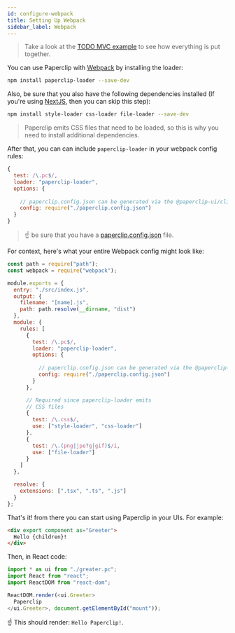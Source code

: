 ```yaml
---
id: configure-webpack
title: Setting Up Webpack
sidebar_label: Webpack
---
```


> Take a look at the [TODO MVC example](https://github.com/paperclipui/paperclip/tree/master/examples/react-todomvc) to see how everything is put together. 

You can use Paperclip with [Webpack](https://webpack.js.org/) by installing the loader:

```sh
npm install paperclip-loader --save-dev
```

Also, be sure that you also have the following dependencies installed (If you're using [NextJS](https://nextjs.org/), then you can skip this step):

```sh
npm install style-loader css-loader file-loader --save-dev
```

> Paperclip emits CSS files that need to be loaded, so this is why you need to install additional dependencies.


After that, you can can include `paperclip-loader` in your webpack config rules:

```javascript
{
  test: /\.pc$/,
  loader: "paperclip-loader",
  options: {
    
    // paperclip.config.json can be generated via the @paperclip-ui/cli tool
    config: require("./paperclip.config.json")
  }
}
```

> ☝ be sure that you have a [paperclip.config.json](/docs/configure-paperclip) file.

For context, here's what your entire Webpack config might look like:

```javascript
const path = require("path");
const webpack = require("webpack");

module.exports = {
  entry: "./src/index.js",
  output: {
    filename: "[name].js",
    path: path.resolve(__dirname, "dist")
  },
  module: {
    rules: [
      {
        test: /\.pc$/,
        loader: "paperclip-loader",
        options: {
          
          // paperclip.config.json can be generated via the @paperclip-ui/cli tool
          config: require("./paperclip.config.json")
        }
      },

      // Required since paperclip-loader emits
      // CSS files
      {
        test: /\.css$/,
        use: ["style-loader", "css-loader"]
      },
      {
        test: /\.(png|jpe?g|gif)$/i,
        use: ["file-loader"]
      }
    ]
  },

  resolve: {
    extensions: [".tsx", ".ts", ".js"]
  }
};
```

That's it! from there you can start using Paperclip in your UIs. For example:

```html
<div export component as="Greeter">
  Hello {children}!
</div>
```

Then, in React code:

```javascript
import * as ui from "./greater.pc";
import React from "react";
import ReactDOM from "react-dom";

ReactDOM.render(<ui.Greeter>
  Paperclip
</ui.Greeter>, document.getElementById("mount"));
```

☝ This should render: `Hello Paperclip!`.